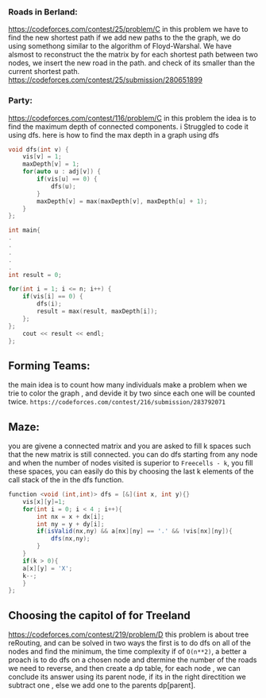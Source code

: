 ### Roads in Berland:
https://codeforces.com/contest/25/problem/C
in this problem we have to find the new shortest path if we add new paths to the the graph, we do using somethong similar to the algorithm of Floyd-Warshal. We have alsmost to reconstruct the the matrix by for each shortest path between two nodes, we insert  the new road in  the path. and check of its smaller than the current shortest path.
https://codeforces.com/contest/25/submission/280651899

### Party:
https://codeforces.com/contest/116/problem/C
in this problem the idea is to find the maximum depth of connected components.
i Struggled to code it using dfs.
here is how to find the max depth in a graph using dfs


```cpp
void dfs(int v) {
	vis[v] = 1;
	maxDepth[v] = 1;
	for(auto u : adj[v]) {
		if(vis[u] == 0) {
			dfs(u);
		}
		maxDepth[v] = max(maxDepth[v], maxDepth[u] + 1);
	}
};

int main{
.
.
.
.
.
int result = 0;

for(int i = 1; i <= n; i++) {
	if(vis[i] == 0) {
		dfs(i);
		result = max(result, maxDepth[i]);
	};
};
	cout << result << endl;
};
```
## Forming Teams:
the main idea is to count how many individuals make a problem when we trie to color the graph , and devide it by two since each one will be counted twice.
`https://codeforces.com/contest/216/submission/283792071`

## Maze:
you are givene a connected matrix and you are asked to fill k spaces such that the new matrix is still connected.
you can do dfs starting from any node and when the number of nodes visited is superior to `Freecells - k`, you fill these spaces, you can easily do this by choosing the last k elements of the call stack of the in the dfs function.
```java
function <void (int,int)> dfs = [&](int x, int y){}
	vis[x][y]=1;
	for(int i = 0; i < 4 ; i++){
		int nx = x + dx[i];
		int ny = y + dy[i];
		if(isValid(nx,ny) && a[nx][ny] == '.' && !vis[nx][ny]){
			dfs(nx,ny);
		}
	}
	if(k > 0){
	a[x][y] = 'X';
	k--;
	}
};
```

## Choosing the capitol of for Treeland
https://codeforces.com/contest/219/problem/D
this problem is about tree reRouting, and can be solved in two ways the first is to do dfs on all of the nodes and find the minimum, the time complexity if of `O(n**2)`, a better a proach is to do dfs on a chosen node and dtermine the number of the roads we need to reverse, and then create a dp table, for each node , we can conclude its answer using its parent node, if its in the right directition we subtract one , else we add one to the parents dp[parent].

